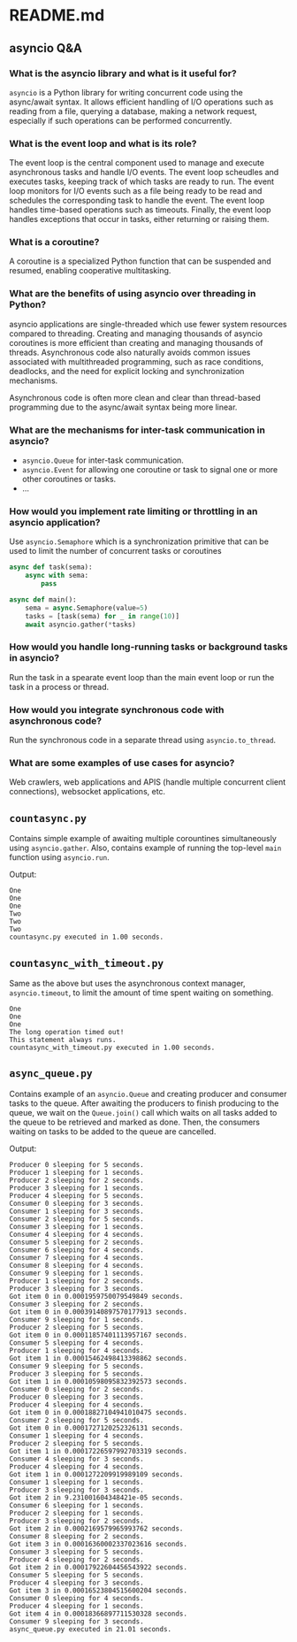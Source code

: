 # README.md

## asyncio Q&A

### What is the asyncio library and what is it useful for?
`asyncio` is a Python library for writing concurrent code using the async/await syntax. It allows efficient handling of I/O operations such as reading from a file, querying a database, making a network request, especially if such operations can be performed concurrently.

### What is the event loop and what is its role?
The event loop is the central component used to manage and execute asynchronous tasks and handle I/O events. The event loop scheudles and executes tasks, keeping track of which tasks are ready to run. The event loop monitors for I/O events such as a file being ready to be read and schedules the corresponding task to handle the event. The event loop handles time-based operations such as timeouts. Finally, the event loop handles exceptions that occur in tasks, either returning or raising them.

### What is a coroutine?
A coroutine is a specialized Python function that can be suspended and resumed, enabling cooperative multitasking.

### What are the benefits of using asyncio over threading in Python?
asyncio applications are single-threaded which use fewer system resources compared to threading. Creating and managing thousands of asyncio coroutines is more efficient than creating and managing thousands of threads. Asynchronous code also naturally avoids common issues associated with multithreaded programming, such as race conditions, deadlocks, and the need for explicit locking and synchronization mechanisms.

Asynchronous code is often more clean and clear than thread-based programming due to the async/await syntax being more linear.

### What are the mechanisms for inter-task communication in asyncio?
* `asyncio.Queue` for inter-task communication.
* `asyncio.Event` for allowing one coroutine or task to signal one or more other coroutines or tasks.
* ...

### How would you implement rate limiting or throttling in an asyncio application?
Use `asyncio.Semaphore` which is a synchronization primitive that can be used to limit the number of concurrent tasks or coroutines

```Python
async def task(sema):
    async with sema:
        pass

async def main():
    sema = async.Semaphore(value=5)
    tasks = [task(sema) for _ in range(10)]
    await asyncio.gather(*tasks)
```

### How would you handle long-running tasks or background tasks in asyncio?
Run the task in a spearate event loop than the main event loop or run the task in a process or thread.

### How would you integrate synchronous code with asynchronous code?
Run the synchronous code in a separate thread using `asyncio.to_thread`.

### What are some examples of use cases for asyncio?
Web crawlers, web applications and APIS (handle multiple concurrent client connections), websocket applications, etc.

## `countasync.py`
Contains simple example of awaiting multiple corountines simultaneously using `asyncio.gather`. Also, contains example of running the top-level `main` function using `asyncio.run`.

Output:
```
One
One
One
Two
Two
Two
countasync.py executed in 1.00 seconds.
```

## `countasync_with_timeout.py`
Same as the above but uses the asynchronous context manager, `asyncio.timeout`, to limit the amount of time spent waiting on something.

```
One
One
One
The long operation timed out!
This statement always runs.
countasync_with_timeout.py executed in 1.00 seconds.
```

## `async_queue.py`
Contains example of an `asyncio.Queue` and creating producer and consumer tasks to the queue. After awaiting the producers to finish producing to the queue, we wait on the `Queue.join()` call which waits on all tasks added to the queue to be retrieved and marked as done. Then, the consumers waiting on tasks to be added to the queue are cancelled.

Output:
```
Producer 0 sleeping for 5 seconds.
Producer 1 sleeping for 1 seconds.
Producer 2 sleeping for 2 seconds.
Producer 3 sleeping for 1 seconds.
Producer 4 sleeping for 5 seconds.
Consumer 0 sleeping for 3 seconds.
Consumer 1 sleeping for 3 seconds.
Consumer 2 sleeping for 5 seconds.
Consumer 3 sleeping for 1 seconds.
Consumer 4 sleeping for 4 seconds.
Consumer 5 sleeping for 2 seconds.
Consumer 6 sleeping for 4 seconds.
Consumer 7 sleeping for 4 seconds.
Consumer 8 sleeping for 4 seconds.
Consumer 9 sleeping for 1 seconds.
Producer 1 sleeping for 2 seconds.
Producer 3 sleeping for 3 seconds.
Got item 0 in 0.0001959750079549849 seconds.
Consumer 3 sleeping for 2 seconds.
Got item 0 in 0.00039140897570177913 seconds.
Consumer 9 sleeping for 1 seconds.
Producer 2 sleeping for 5 seconds.
Got item 0 in 0.00011857401113957167 seconds.
Consumer 5 sleeping for 4 seconds.
Producer 1 sleeping for 4 seconds.
Got item 1 in 0.00015462498413398862 seconds.
Consumer 9 sleeping for 5 seconds.
Producer 3 sleeping for 5 seconds.
Got item 1 in 0.00010598095832392573 seconds.
Consumer 0 sleeping for 2 seconds.
Producer 0 sleeping for 3 seconds.
Producer 4 sleeping for 4 seconds.
Got item 0 in 0.00018827104941010475 seconds.
Consumer 2 sleeping for 5 seconds.
Got item 0 in 0.0001727120252326131 seconds.
Consumer 1 sleeping for 4 seconds.
Producer 2 sleeping for 5 seconds.
Got item 1 in 0.00017226597992703319 seconds.
Consumer 4 sleeping for 3 seconds.
Producer 4 sleeping for 4 seconds.
Got item 1 in 0.0001272209919989109 seconds.
Consumer 1 sleeping for 1 seconds.
Producer 3 sleeping for 3 seconds.
Got item 2 in 9.231001604348421e-05 seconds.
Consumer 6 sleeping for 1 seconds.
Producer 2 sleeping for 1 seconds.
Producer 3 sleeping for 2 seconds.
Got item 2 in 0.0002169579965993762 seconds.
Consumer 8 sleeping for 2 seconds.
Got item 3 in 0.00016360002337023616 seconds.
Consumer 3 sleeping for 5 seconds.
Producer 4 sleeping for 2 seconds.
Got item 2 in 0.00017922604456543922 seconds.
Consumer 5 sleeping for 5 seconds.
Producer 4 sleeping for 3 seconds.
Got item 3 in 0.00016523804515600204 seconds.
Consumer 0 sleeping for 4 seconds.
Producer 4 sleeping for 1 seconds.
Got item 4 in 0.00018366897711530328 seconds.
Consumer 9 sleeping for 3 seconds.
async_queue.py executed in 21.01 seconds.
```

